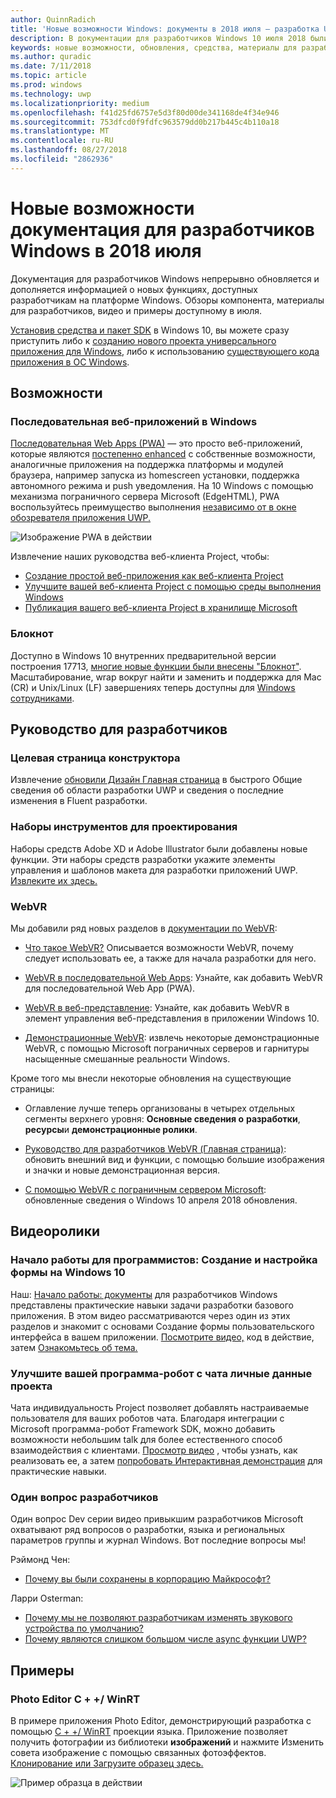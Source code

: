 ```yaml
---
author: QuinnRadich
title: 'Новые возможности Windows: документы в 2018 июля — разработка UWP приложений'
description: В документации для разработчиков Windows 10 июля 2018 были добавлены новые функции, видео, примеры и рекомендации для разработчиков.
keywords: новые возможности, обновления, средства, материалы для разработчиков, Windows 10 июля
ms.author: quradic
ms.date: 7/11/2018
ms.topic: article
ms.prod: windows
ms.technology: uwp
ms.localizationpriority: medium
ms.openlocfilehash: f41d25fd6757e5d3f80d00de341168de4f34e946
ms.sourcegitcommit: 753dfcd0f9fdfc963579dd0b217b445c4b110a18
ms.translationtype: MT
ms.contentlocale: ru-RU
ms.lasthandoff: 08/27/2018
ms.locfileid: "2862936"
---
```

# <a name="whats-new-in-the-windows-developer-docs-in-july-2018"></a>Новые возможности документация для разработчиков Windows в 2018 июля

Документация для разработчиков Windows непрерывно обновляется и дополняется информацией о новых функциях, доступных разработчикам на платформе Windows. Обзоры компонента, материалы для разработчиков, видео и примеры доступному в июля.

[Установив средства и пакет SDK](http://go.microsoft.com/fwlink/?LinkId=821431) в Windows 10, вы можете сразу приступить либо к [созданию нового проекта универсального приложения для Windows](../get-started/create-uwp-apps.md), либо к использованию [существующего кода приложения в ОС Windows](../porting/index.md).

## <a name="features"></a>Возможности

### <a name="progressive-web-apps-on-windows"></a>Последовательная веб-приложений в Windows

[Последовательная Web Apps (PWA)](https://developer.microsoft.com/windows/pwa) — это просто веб-приложений, которые являются [постепенно enhanced](https://wikipedia.org/wiki/Progressive_enhancement) с собственные возможности, аналогичные приложения на поддержка платформы и модулей браузера, например запуска из homescreen установки, поддержка автономного режима и push уведомления. На 10 Windows с помощью механизма пограничного сервера Microsoft (EdgeHTML), PWA воспользуйтесь преимущество выполнения [независимо от в окне обозревателя приложения UWP.](https://docs.microsoft.com/microsoft-edge/progressive-web-apps/windows-features)

![Изображение PWA в действии](images/progressive-web-apps.jpg)

Извлечение наших руководства веб-клиента Project, чтобы:

* [Создание простой веб-приложения как веб-клиента Project](https://docs.microsoft.com/microsoft-edge/progressive-web-apps/get-started)
* [Улучшите вашей веб-клиента Project с помощью среды выполнения Windows](https://docs.microsoft.com/en-us/microsoft-edge/progressive-web-apps/windows-features)
* [Публикация вашего веб-клиента Project в хранилище Microsoft](https://docs.microsoft.com/microsoft-edge/progressive-web-apps/microsoft-store)

### <a name="notepad"></a>Блокнот

Доступно в Windows 10 внутренних предварительной версии построения 17713, [многие новые функции были внесены "Блокнот"](http://aka.ms/ant-man). Масштабирование, wrap вокруг найти и заменить и поддержка для Mac (CR) и Unix/Linux (LF) завершениях теперь доступны для [Windows сотрудниками](https://insider.windows.com/). 

## <a name="developer-guidance"></a>Руководство для разработчиков

### <a name="design-landing-page"></a>Целевая страница конструктора

Извлечение [обновили Дизайн Главная страница](https://developer.microsoft.com/windows/apps/design) в быстрого Общие сведения об области разработки UWP и сведения о последние изменения в Fluent разработки.

### <a name="design-toolkits"></a>Наборы инструментов для проектирования

Наборы средств Adobe XD и Adobe Illustrator были добавлены новые функции. Эти наборы средств разработки укажите элементы управления и шаблонов макета для разработки приложений UWP. [Извлеките их здесь.](../design/downloads/index.md)

### <a name="webvr"></a>WebVR

Мы добавили ряд новых разделов в [документации по WebVR](https://docs.microsoft.com/microsoft-edge/webvr/
):

* [Что такое WebVR?](https://docs.microsoft.com/microsoft-edge/webvr/what-is-webvr
) Описывается возможности WebVR, почему следует использовать ее, а также для начала разработки для него.

* [WebVR в последовательной Web Apps](https://docs.microsoft.com/microsoft-edge/webvr/webvr-in-pwas): Узнайте, как добавить WebVR для последовательной Web App (PWA).

* [WebVR в веб-представление](https://docs.microsoft.com/microsoft-edge/webvr/webvr-in-webview): Узнайте, как добавить WebVR в элемент управления веб-представления в приложении Windows 10.

* [Демонстрационные WebVR](https://docs.microsoft.com/microsoft-edge/webvr/demos): извлечь некоторые демонстрационные WebVR, с помощью Microsoft пограничных серверов и гарнитуры насыщенные смешанные реальности Windows.

Кроме того мы внесли некоторые обновления на существующие страницы:

* Оглавление лучше теперь организованы в четырех отдельных сегменты верхнего уровня: **Основные сведения о** **разработки**, **ресурсы**и **демонстрационные ролики**.

* [Руководство для разработчиков WebVR (Главная страница)](https://docs.microsoft.com/microsoft-edge/webvr/): обновить внешний вид и функции, с помощью большие изображения и значки и новые демонстрационная версия.

* [С помощью WebVR с пограничным сервером Microsoft](https://docs.microsoft.com/microsoft-edge/webvr/webvr-with-edge): обновленные сведения о Windows 10 апреля 2018 обновления.

## <a name="videos"></a>Видеоролики

### <a name="get-started-for-devs-create-and-customize-a-form-on-windows-10"></a>Начало работы для программистов: Создание и настройка формы на Windows 10

Наш: [Начало работы: документы](../get-started/index.md) для разработчиков Windows представлены практические навыки задачи разработки базового приложения. В этом видео рассматриваются через один из этих разделов и знакомит с основами Создание формы пользовательского интерфейса в вашем приложении. [Посмотрите видео,](https://www.youtube.com/watch?v=AgngKzq4hKI&feature=youtu.be) код в действие, затем [Ознакомьтесь об тема.](http://aka.ms/CreateForms)

### <a name="enhance-your-bot-with-project-personality-chat"></a>Улучшите вашей программа-робот с чата личные данные проекта

Чата индивидуальность Project позволяет добавлять настраиваемые пользователя для ваших роботов чата. Благодаря интеграции с Microsoft программа-робот Framework SDK, можно добавить возможности небольшим talk для более естественного способ взаимодействия с клиентами. [Просмотр видео](https://www.youtube.com/watch?v=5C_uD8g2QKg&feature=youtu.be) , чтобы узнать, как реализовать ее, а затем [попробовать Интерактивная демонстрация](http://aka.ms/PersonalityChat) для практические навыки.

### <a name="one-dev-question"></a>Один вопрос разработчиков

Один вопрос Dev серии видео привыкшим разработчиков Microsoft охватывают ряд вопросов о разработки, языка и региональных параметров группы и журнал Windows. Вот последние вопросы мы!

Рэймонд Чен:

* [Почему вы были сохранены в корпорацию Майкрософт?](https://www.youtube.com/watch?v=oL8ymamkEMU&feature=youtu.be)

Ларри Osterman:

* [Почему мы не позволяют разработчикам изменять звукового устройства по умолчанию?](https://www.youtube.com/watch?v=6aNUoVfbnmg&feature=youtu.be)
* [Почему являются слишком большом числе async функции UWP?](https://www.youtube.com/watch?v=5M724QIy1Mk&feature=youtu.be)

## <a name="samples"></a>Примеры

### <a name="photo-editor-cwinrt"></a>Photo Editor C + +/ WinRT

В примере приложения Photo Editor, демонстрирующий разработка с помощью [C + +/ WinRT](../cpp-and-winrt-apis/intro-to-using-cpp-with-winrt.md) проекции языка. Приложение позволяет получить фотографии из библиотеки **изображений** и нажмите Изменить совета изображение с помощью связанных фотоэффектов. [Клонирование или Загрузите образец здесь.](https://github.com/Microsoft/Windows-appsample-photo-editor)

![Пример образца в действии](images/photo-editor-banner.png)
